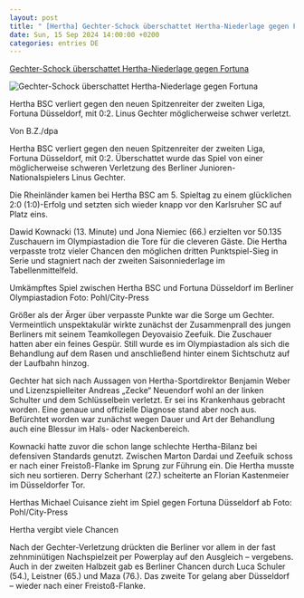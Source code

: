 ```yaml
---
layout: post
title: " [Hertha] Gechter-Schock überschattet Hertha-Niederlage gegen Fortuna"
date: Sun, 15 Sep 2024 14:00:00 +0200
categories: entries DE
---
```

[Gechter-Schock überschattet Hertha-Niederlage gegen Fortuna](https://www.bz-berlin.de/berlin-sport/hertha-bsc/gechter-schock-fortuna)

![Gechter-Schock überschattet Hertha-Niederlage gegen Fortuna](https://image.bz-berlin.de/data/uploads/2024/09/482879020.jpg)

Hertha BSC verliert gegen den neuen Spitzenreiter der zweiten Liga, Fortuna Düsseldorf, mit 0:2. Linus Gechter möglicherweise schwer verletzt.

Von B.Z./dpa

Hertha BSC verliert gegen den neuen Spitzenreiter der zweiten Liga, Fortuna Düsseldorf, mit 0:2. Überschattet wurde das Spiel von einer möglicherweise schweren Verletzung des Berliner Junioren-Nationalspielers Linus Gechter.

Die Rheinländer kamen bei Hertha BSC am 5. Spieltag zu einem glücklichen 2:0 (1:0)-Erfolg und setzten sich wieder knapp vor den Karlsruher SC auf Platz eins.

Dawid Kownacki (13. Minute) und Jona Niemiec (66.) erzielten vor 50.135 Zuschauern im Olympiastadion die Tore für die cleveren Gäste. Die Hertha verpasste trotz vieler Chancen den möglichen dritten Punktspiel-Sieg in Serie und stagniert nach der zweiten Saisonniederlage im Tabellenmittelfeld.

Umkämpftes Spiel zwischen Hertha BSC und Fortuna Düsseldorf im Berliner Olympiastadion Foto: Pohl/City-Press

Größer als der Ärger über verpasste Punkte war die Sorge um Gechter. Vermeintlich unspektakulär wirkte zunächst der Zusammenprall des jungen Berliners mit seinem Teamkollegen Deyovaisio Zeefuik. Die Zuschauer hatten aber ein feines Gespür. Still wurde es im Olympiastadion als sich die Behandlung auf dem Rasen und anschließend hinter einem Sichtschutz auf der Laufbahn hinzog.

Gechter hat sich nach Aussagen von Hertha-Sportdirektor Benjamin Weber und Lizenzspielleiter Andreas „Zecke“ Neuendorf wohl an der linken Schulter und dem Schlüsselbein verletzt. Er sei ins Krankenhaus gebracht worden. Eine genaue und offizielle Diagnose stand aber noch aus. Befürchtet worden war zunächst wegen Dauer und Art der Behandlung auch eine Blessur im Hals- oder Nackenbereich.

Kownacki hatte zuvor die schon lange schlechte Hertha-Bilanz bei defensiven Standards genutzt. Zwischen Marton Dardai und Zeefuik schoss er nach einer Freistoß-Flanke im Sprung zur Führung ein. Die Hertha musste sich neu sortieren. Derry Scherhant (27.) scheiterte an Florian Kastenmeier im Düsseldorfer Tor.

Herthas Michael Cuisance zieht im Spiel gegen Fortuna Düsseldorf ab Foto: Pohl/City-Press

Hertha vergibt viele Chancen

Nach der Gechter-Verletzung drückten die Berliner vor allem in der fast zehnminütigen Nachspielzeit per Powerplay auf den Ausgleich – vergebens. Auch in der zweiten Halbzeit gab es Berliner Chancen durch Luca Schuler (54.), Leistner (65.) und Maza (76.). Das zweite Tor gelang aber Düsseldorf – wieder nach einer Freistoß-Flanke.

